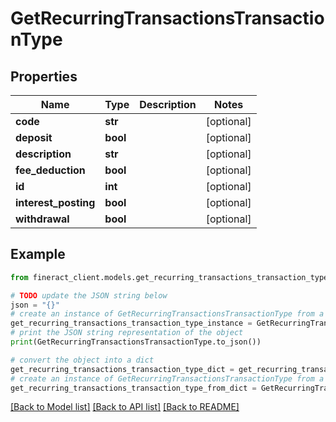 # GetRecurringTransactionsTransactionType


## Properties

Name | Type | Description | Notes
------------ | ------------- | ------------- | -------------
**code** | **str** |  | [optional] 
**deposit** | **bool** |  | [optional] 
**description** | **str** |  | [optional] 
**fee_deduction** | **bool** |  | [optional] 
**id** | **int** |  | [optional] 
**interest_posting** | **bool** |  | [optional] 
**withdrawal** | **bool** |  | [optional] 

## Example

```python
from fineract_client.models.get_recurring_transactions_transaction_type import GetRecurringTransactionsTransactionType

# TODO update the JSON string below
json = "{}"
# create an instance of GetRecurringTransactionsTransactionType from a JSON string
get_recurring_transactions_transaction_type_instance = GetRecurringTransactionsTransactionType.from_json(json)
# print the JSON string representation of the object
print(GetRecurringTransactionsTransactionType.to_json())

# convert the object into a dict
get_recurring_transactions_transaction_type_dict = get_recurring_transactions_transaction_type_instance.to_dict()
# create an instance of GetRecurringTransactionsTransactionType from a dict
get_recurring_transactions_transaction_type_from_dict = GetRecurringTransactionsTransactionType.from_dict(get_recurring_transactions_transaction_type_dict)
```
[[Back to Model list]](../README.md#documentation-for-models) [[Back to API list]](../README.md#documentation-for-api-endpoints) [[Back to README]](../README.md)


